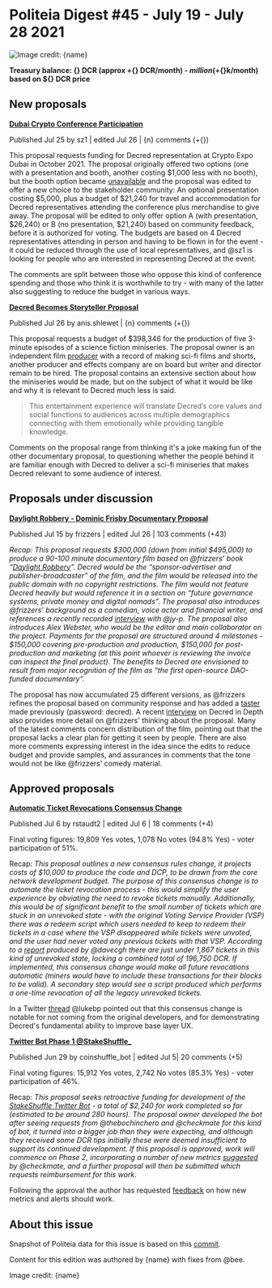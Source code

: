 # Politeia Digest #45 - July 19 - July 28 2021

![Image credit: {name}](img/{path})

**Treasury balance: {} DCR (approx +{} DCR/month) - ${} million (+${}k/month) based on ${} DCR price**

## New proposals

**[Dubai Crypto Conference Participation](https://proposals.decred.org/record/51c4128)**

Published Jul 25 by sz1 | edited Jul 26 | {n} comments (+{})

This proposal requests funding for Decred representation at Crypto Expo Dubai in October 2021. The proposal originally offered two options (one with a presentation and booth, another costing $1,000 less with no booth), but the booth option became [unavailable](https://proposals.decred.org/record/51c4128/comments/6) and the proposal was edited to offer a new choice to the stakeholder community: An optional presentation costing $5,000, plus a budget of $21,240 for travel and accommodation for Decred representatives attending the conference plus merchandise to give away. The proposal will be edited to only offer option A (with presentation, $26,240) or B (no presentation, $21,240) based on community feedback, before it is authorized for voting. The budgets are based on 4 Decred representatives attending in person and having to be flown in for the event - it could be reduced through the use of local representatives, and @sz1 is looking for people who are interested in representing Decred at the event.

The comments are split between those who oppose this kind of conference spending and those who think it is worthwhile to try - with many of the latter also suggesting to reduce the budget in various ways.

**[Decred Becomes Storyteller Proposal](https://proposals.decred.org/record/a3fa55f)**

Published Jul 26 by anis.shlewet | {n} comments (+{})

This proposal requests a budget of $398,346 for the production of five 3-minute episodes of a science fiction miniseries. The proposal owner is an independent film [producer](https://www.imdb.com/name/nm3222266/) with a record of making sci-fi films and shorts, another producer and effects company are on board but writer and director remain to be hired. The proposal contains an extensive section about how the miniseries would be made, but on the subject of what it would be like and why it is relevant to Decred much less is said.

> This entertainment experience will translate Decred’s core values and social functions to audiences across multiple demographics connecting with them emotionally while providing tangible knowledge.

Comments on the proposal range from thinking it's a joke making fun of the other documentary proposal, to questioning whether the people behind it are familiar enough with Decred to deliver a sci-fi miniseries that makes Decred relevant to some audience of interest.

## Proposals under discussion

**[Daylight Robbery - Dominic Frisby Documentary Proposal](https://proposals.decred.org/record/ae609f1)**

Published Jul 15 by frizzers | edited Jul 26 | 103 comments (+43)

*Recap: This proposal requests $300,000 (down from initial $495,000) to produce a 90-100 minute documentary film based on @frizzers’ book “[Daylight Robbery](https://www.penguin.co.uk/books/309/309526/daylight-robbery/9780241360842.html)”. Decred would be the “sponsor-advertiser and publisher-broadcaster” of the film, and the film would be released into the public domain with no copyright restrictions. The film would not feature Decred heavily but would reference it in a section on “future governance systems, private money and digital nomads”. The proposal also introduces @frizzers’ background as a comedian, voice actor and financial writer, and references a recently recorded [interview](https://youtu.be/ZCfIM8IHurU) with @jy-p. The proposal also introduces Alex Webster, who would be the editor and main collaborator on the project. Payments for the proposal are structured around 4 milestones - $150,000 covering pre-production and production, $150,000 for post-production and marketing (at this point whoever is reviewing the invoice can inspect the final product). The benefits to Decred are envisioned to result from major recognition of the film as “the first open-source DAO-funded documentary”.*

The proposal has now accumulated 25 different versions, as @frizzers refines the proposal based on community response and has added a [taster](https://vimeo.com/579454992) made previously (password: decred). A recent [interview](https://youtu.be/WpMKGsQLxic?t=221) on Decred in Depth also provides more detail on @frizzers' thinking about the proposal. Many of the latest comments concern distribution of the film, pointing out that the proposal lacks a clear plan for getting it seen by people. There are also more comments expressing interest in the idea since the edits to reduce budget and provide samples, and assurances in comments that the tone would not be like @frizzers' comedy material.

## Approved proposals

**[Automatic Ticket Revocations Consensus Change](https://proposals.decred.org/record/e2d7b7d)**

Published Jul 6 by rstaudt2 | edited Jul 6 | 18 comments (+4)

Final voting figures: 19,809 Yes votes, 1,078 No votes (94.8% Yes) - voter participation of 51%.

Recap: *This proposal outlines a new consensus rules change, it projects costs of $10,000 to produce the code and DCP, to be drawn from the core network development budget. The purpose of this consensus change is to automate the ticket revocation process - this would simplify the user experience by obviating the need to revoke tickets manually. Additionally, this would be of significant benefit to the small number of tickets which are stuck in an unrevoked state - with the original Voting Service Provider (VSP) there was a redeem script which users needed to keep to redeem their tickets in a case where the VSP disappeared while tickets were unvoted, and the user had never voted any previous tickets with that VSP. According to a [report](https://gist.github.com/davecgh/01fd24849a9e9a6d822d6d04eba7075d) produced by @davecgh there are just under 1,867 tickets in this kind of unrevoked state, locking a combined total of 196,750 DCR. If implemented, this consensus change would make all future revocations automatic (miners would have to include these transactions for their blocks to be valid). A secondary step would see a script produced which performs a one-time revocation of all the legacy unrevoked tickets.*

In a Twitter [thread](https://twitter.com/lukebp_/status/1418216538193203200) @lukebp pointed out that this consensus change is notable for not coming from the original developers, and for demonstrating Decred's fundamental ability to improve base layer UX.

**[Twitter Bot Phase 1 @StakeShuffle_](https://proposals.decred.org/record/2895755)**

Published Jun 29 by coinshuffle\_bot | edited Jul 5| 20 comments (+5)

Final voting figures: 15,912 Yes votes, 2,742 No votes (85.3% Yes) - voter participation of 46%.

Recap: *This proposal seeks retroactive funding for development of the [StakeShuffle Twitter Bot](https://twitter.com/StakeShuffle_) - a total of $2,240 for work completed so far (estimated to be around 280 hours). The proposal owner developed the bot after seeing requests from @thebochinchero and @checkmate for this kind of bot, it turned into a bigger job than they were expecting, and although they received some DCR tips initially these were deemed insufficient to support its continued development. If this proposal is approved, work will commence on Phase 2, incorporating a number of new metrics [suggested](https://proposals.decred.org/record/2895755/comments/4) by @checkmate, and a further proposal will then be submitted which requests reimbursement for this work.*

Following the approval the author has requested [feedback](https://twitter.com/StakeShuffle_/status/1418895005050155011) on how new metrics and alerts should work.

## About this issue

Snapshot of Politeia data for this issue is based on this [commit]({link}).

Content for this edition was authored by {name} with fixes from @bee.

Image credit: {name}
